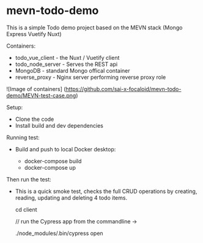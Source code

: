# mevn-todo-demo
This is a simple Todo demo project based on the MEVN stack (Mongo Express Vuetify Nuxt)

Containers:
- todo_vue_client - the Nuxt / Vuetify client
- todo_node_server - Serves the REST api
- MongoDB - standard Mongo offical container
- reverse_proxy - Nginx server performing reverse proxy role

![Image of containers]
(https://github.com/sai-x-focaloid/mevn-todo-demo/MEVN-test-case.png)

Setup:
- Clone the code
- Install build and dev dependencies

Running test:

- Build and push to local Docker desktop:
      
  - docker-compose build
  - docker-compose up
  
Then run the test:

  - This is a quick smoke test, checks the full CRUD operations 
  by creating, reading, updating and deleting 4 todo items.

    cd client
    
    // run the Cypress app from the commandline ->
    
    ./node_modules/.bin/cypress open

